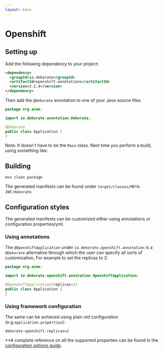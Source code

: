```yaml
---
layout: base
---
```

#
# Openshift

## Setting up

Add the following dependency to your project:

```xml
<dependency>
  <groupId>io.dekorate</groupId>
  <artifactId>openshift-annotations</artifactId>
  <version>2.1.4</version>
</dependency>
```

Then add the `@Dekorate` annotation to one of your Java source files. 

```java
package org.acme;

import io.dekorate.annotation.Dekorate;

@Dekorate
public class Application {
}
```

Note: It doesn't have to be the `Main` class.
Next time you perform a build, using something like:

## Building

    mvn clean package
    
The generated manifests can be found under `target/classes/META-INF/dekorate`.

## Configuration styles

The generated manifests can be customized either using annotations or configuration properties/yml.

### Using annotations

The `@OpenshiftApplication` under `io.dekorate.openshift.annotation` is a `@Dekorate` alternative through which
the user can specify all sorts of customization, For example to set the replicas to 2:

```java
package org.acme;

import io.dekorate.openshift.annotation.OpenshiftApplication;

@OpenshiftApplication(replicas=2)
public class Application {
}
```

### Using framework configuration

The same can be achieved using plain old configuration (e.g.`application.properties`):

```
dekorate.openshift.replicas=2
```

**A complete reference on all the supported properties can be found in the [configuration options guide](/assets/config.md).
